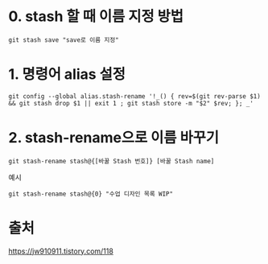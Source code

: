 # 0. stash 할 때 이름 지정 방법
```shell
git stash save "save로 이름 지정"
```

# 1. 명령어 alias 설정
```shell
git config --global alias.stash-rename '!_() { rev=$(git rev-parse $1) && git stash drop $1 || exit 1 ; git stash store -m "$2" $rev; }; _'
```

# 2. stash-rename으로 이름 바꾸기
```shell
git stash-rename stash@{[바꿀 Stash 번호]} [바꿀 Stash name]
```

예시
```shell
git stash-rename stash@{0} "수업 디자인 목록 WIP"
```


# 출처
https://jw910911.tistory.com/118